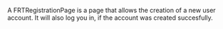 A FRTRegistrationPage is a page that allows the creation of a new user account. It will also log you in, if the account was created succesfully.